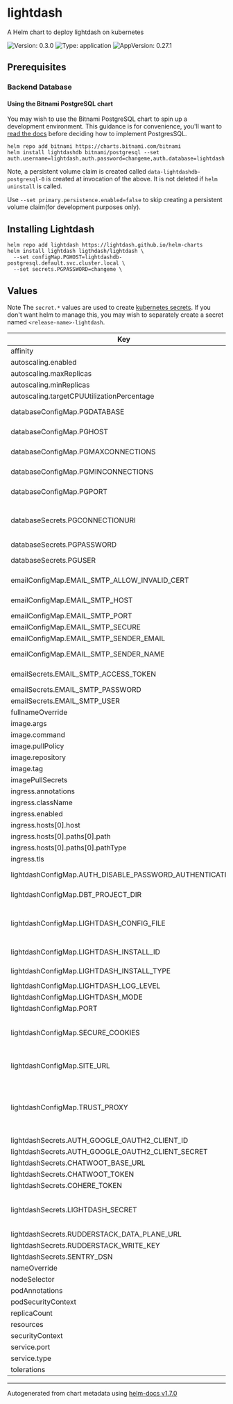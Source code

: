 # lightdash

A Helm chart to deploy lightdash on kubernetes

![Version: 0.3.0](https://img.shields.io/badge/Version-0.3.0-informational?style=flat-square) ![Type: application](https://img.shields.io/badge/Type-application-informational?style=flat-square) ![AppVersion: 0.27.1](https://img.shields.io/badge/AppVersion-0.27.1-informational?style=flat-square)

## Prerequisites

### Backend Database

#### Using the Bitnami PostgreSQL chart

You may wish to use the Bitnami PostgreSQL chart to spin up a development environment. This guidance is for convenience, you'll want to [read the docs](https://github.com/bitnami/charts/tree/master/bitnami/postgresql/#installing-the-chart) before deciding how to implement PostgresSQL.

```
helm repo add bitnami https://charts.bitnami.com/bitnami
helm install lightdashdb bitnami/postgresql --set auth.username=lightdash,auth.password=changeme,auth.database=lightdash
```

Note, a persistent volume claim is created called `data-lightdashdb-postgresql-0` is created at invocation of the above. It is not deleted if `helm uninstall` is called.

Use `--set primary.persistence.enabled=false` to skip creating a persistent volume claim(for development purposes only).

## Installing Lightdash

```
helm repo add lightdash https://lightdash.github.io/helm-charts
helm install lightdash ligthdash/lightdash \
  --set configMap.PGHOST=lightdashdb-postgresql.default.svc.cluster.local \
  --set secrets.PGPASSWORD=changeme \

```

## Values

Note The `secret.*` values are used to create [kubernetes secrets](https://kubernetes.io/docs/concepts/configuration/secret/).
If you don't want helm to manage this, you may wish to separately create a secret named `<release-name>-lightdash`.

| Key | Type | Default | Description |
|-----|------|---------|-------------|
| affinity | object | `{}` |  |
| autoscaling.enabled | bool | `false` |  |
| autoscaling.maxReplicas | int | `100` |  |
| autoscaling.minReplicas | int | `1` |  |
| autoscaling.targetCPUUtilizationPercentage | int | `80` |  |
| databaseConfigMap.PGDATABASE | string | `"lightdash"` | Database name inside postgres server to store Lightdash data |
| databaseConfigMap.PGHOST | string | `"lightdashdb-postgresql.default.svc.cluster.local"` | Hostname of postgres server to store Lightdash data |
| databaseConfigMap.PGMAXCONNECTIONS | string | `"100"` | Maximum number of connections to postgres server |
| databaseConfigMap.PGMINCONNECTIONS | string | `"1"` | Minimum number of connections to postgres server |
| databaseConfigMap.PGPORT | string | `"5432"` | Port of postgres server to store Lightdash data |
| databaseSecrets.PGCONNECTIONURI | string | `""` | Connection URI for postgres server to store Lightdash data in the format postgresql://user:password@host:port/db?params |
| databaseSecrets.PGPASSWORD | string | `"changeme"` | Password for PGUSER |
| databaseSecrets.PGUSER | string | `"lightdash"` | Username of postgres user to access postgres server to store Lightdash data |
| emailConfigMap.EMAIL_SMTP_ALLOW_INVALID_CERT | string | `"false"` | Allow connection to TLS server with self-signed or invalid TLS certificate |
| emailConfigMap.EMAIL_SMTP_HOST | string | `""` | Hostname of email server. Empty string disables email. |
| emailConfigMap.EMAIL_SMTP_PORT | string | `"587"` | Port of email server |
| emailConfigMap.EMAIL_SMTP_SECURE | string | `"true"` | Secure connection |
| emailConfigMap.EMAIL_SMTP_SENDER_EMAIL | string | `""` | The email address that sends emails |
| emailConfigMap.EMAIL_SMTP_SENDER_NAME | string | `"Lightdash"` | The name of the email address that sends emails |
| emailSecrets.EMAIL_SMTP_ACCESS_TOKEN | string | `""` | Auth access token for Oauth2 authentication |
| emailSecrets.EMAIL_SMTP_PASSWORD | string | `""` | Auth password |
| emailSecrets.EMAIL_SMTP_USER | string | `""` | Auth user |
| fullnameOverride | string | `""` |  |
| image.args | list | `[]` |  |
| image.command | list | `[]` |  |
| image.pullPolicy | string | `"IfNotPresent"` |  |
| image.repository | string | `"lightdash/lightdash"` |  |
| image.tag | string | `"0.27.1"` | Override the image tag |
| imagePullSecrets | list | `[]` |  |
| ingress.annotations | object | `{}` |  |
| ingress.className | string | `""` |  |
| ingress.enabled | bool | `false` |  |
| ingress.hosts[0].host | string | `"chart-example.local"` |  |
| ingress.hosts[0].paths[0].path | string | `"/"` |  |
| ingress.hosts[0].paths[0].pathType | string | `"ImplementationSpecific"` |  |
| ingress.tls | list | `[]` |  |
| lightdashConfigMap.AUTH_DISABLE_PASSWORD_AUTHENTICATION | string | `"false"` | Prevent login with a password, essentially only permitting OpenID credentials. |
| lightdashConfigMap.DBT_PROJECT_DIR | string | `""` | Path to your local dbt project. Only set this value if you are mounting a DBT project |
| lightdashConfigMap.LIGHTDASH_CONFIG_FILE | string | `"/usr/app/lightdash.yml"` | Path to a lightdash.yml file to configure Lightdash. This is set by default and if you're using docker you shouldn't change it. |
| lightdashConfigMap.LIGHTDASH_INSTALL_ID | string | `""` | Unique install ID. Random UUID generated by default. |
| lightdashConfigMap.LIGHTDASH_INSTALL_TYPE | string | `"docker_image"` | One of `docker_image`, `bash_install`, `heroku`, `unknown` |
| lightdashConfigMap.LIGHTDASH_LOG_LEVEL | string | `""` | One of `error`, `warn`, `info`, `http`, `debug` |
| lightdashConfigMap.LIGHTDASH_MODE | string | `"default"` | One of `default`, `demo`, `pr`, `cloud_beta` |
| lightdashConfigMap.PORT | string | `"8080"` | Port for lightdash |
| lightdashConfigMap.SECURE_COOKIES | string | `"false"` | Only allows cookies to be stored over a https connection. We use cookies to keep you logged in. This is recommended to be set to true in production. |
| lightdashConfigMap.SITE_URL | string | `""` | Site url where Lightdash is being hosted. It should include the protocol. E.g https://lightdash.mycompany.com |
| lightdashConfigMap.TRUST_PROXY | string | `"false"` | This tells the Lightdash server that it can trust the X-Forwarded-Proto header it receives in requests. This is useful if you use SECURE_COOKIES=true behind a HTTPS terminated proxy that you can trust. |
| lightdashSecrets.AUTH_GOOGLE_OAUTH2_CLIENT_ID | string | `""` |  |
| lightdashSecrets.AUTH_GOOGLE_OAUTH2_CLIENT_SECRET | string | `""` |  |
| lightdashSecrets.CHATWOOT_BASE_URL | string | `""` |  |
| lightdashSecrets.CHATWOOT_TOKEN | string | `""` |  |
| lightdashSecrets.COHERE_TOKEN | string | `""` |  |
| lightdashSecrets.LIGHTDASH_SECRET | string | `"changeme"` | Secret key used to secure various tokens in Lightdash. This must be fixed between deployments. If the secret changes, you won't have access to Lightdash data. |
| lightdashSecrets.RUDDERSTACK_DATA_PLANE_URL | string | `""` |  |
| lightdashSecrets.RUDDERSTACK_WRITE_KEY | string | `""` |  |
| lightdashSecrets.SENTRY_DSN | string | `""` | Sentry Integration DSN |
| nameOverride | string | `""` |  |
| nodeSelector | object | `{}` |  |
| podAnnotations | object | `{}` |  |
| podSecurityContext | object | `{}` |  |
| replicaCount | int | `1` | Specify the number of lightdash instances. |
| resources | object | `{}` |  |
| securityContext | object | `{}` |  |
| service.port | int | `80` |  |
| service.type | string | `"ClusterIP"` |  |
| tolerations | list | `[]` |  |

----------------------------------------------
Autogenerated from chart metadata using [helm-docs v1.7.0](https://github.com/norwoodj/helm-docs/releases/v1.7.0)
